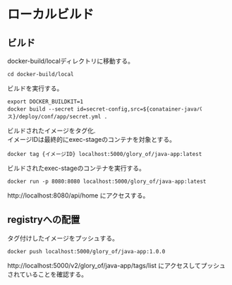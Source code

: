 # ローカルビルド
## ビルド
docker-build/localディレクトリに移動する。  

```
cd docker-build/local
```

ビルドを実行する。

```
export DOCKER_BUILDKIT=1
docker build --secret id=secret-config,src=${conatainer-javaパス}/deploy/conf/app/secret.yml .
```

ビルドされたイメージをタグ化.  
イメージIDは最終的にexec-stageのコンテナを対象とする。

```
docker tag {イメージID} localhost:5000/glory_of/java-app:latest
```

ビルドされたexec-stageのコンテナを実行する。

```
docker run -p 8080:8080 localhost:5000/glory_of/java-app:latest
```

http://localhost:8080/api/home にアクセスする。

## registryへの配置 
タグ付けしたイメージをプッシュする。

```
docker push localhost:5000/glory_of/java-app:1.0.0
```

http://localhost:5000/v2/glory_of/java-app/tags/list にアクセスしてプッシュされていることを確認する。